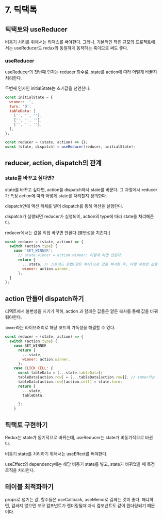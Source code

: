 # 7. 틱택톡

## 틱택토와 useReducer

비동기 처리를 위해서는 리덕스를 써야한다.
그러나, 기본적인 작은 규모의 프로젝트에서는 useReducer도 redux와 동일하게 동작하는 훅이므로 써도 좋다.

### useReducer

useReducer의 첫번째 인자는 reducer 함수로, state를 action에 따라 어떻게 바꿀지 처리한다.

두번째 인자인 initialState는 초기값을 선언한다.

```javascript
const initialState = {
  winner: '',
  turn: 'O',
  tableData: [
    ['', '', ''],
    ['', '', ''],
    ['', '', ''],
  ],
};

const reducer = (state, action) => {};
const [state, dispatch] = useReducer(reducer, initialState);
```

## reducer, action, dispatch의 관계

### state를 바꾸고 싶다면?

state를 바꾸고 싶다면, action을 dispatch해서 state를 바꾼다. 그 과정에서 reducer가 특정 action에 따라 어떻게 state를 처리할지 정의한다.

dispatch안에 액션 객체를 넣어 dispatch를 통해 액션을 실행한다.

dispatch가 실행되면 reducer가 실행되어, action의 type에 따라 state를 처리해준다.

reducer에서는 값을 직접 바꾸면 안된다.(불변성을 지킨다.)

```javascript
const reducer = (state, action) => {
  switch (action.type) {
    case 'SET_WINNER':
      // state.winner = action.winner; 이렇게 하면 안된다.
      return {
        ...state, // 스프레드 문법(얕은 복사)으로 값을 복사한 후, 바뀔 부분만 값을 추가하여 바꿈
        winner: action.winner,
      };
  }
};
```

## action 만들어 dispatch하기

리액트에서 불변성을 지키기 위해, action 과 함께온 값들은 얕은 복사를 통해 값을 바꿔줘야한다.

`immer`라는 라이브러리로 해당 코드의 가독성을 해결할 수 있다.

```javascript
const reducer = (state, action) => {
  switch (action.type) {
    case SET_WINNER
      return {
        ...state,
        winner: action.winner,
      };
    case CLICK_CELL: {
      const tableData = [...state.tableData];
      tableData[action.row] = [...tableData[action.row]]; // immer라는 라이브러리로 가독성 해결
      tableData[action.row][action.cell] = state.turn;
      return {
        ...state,
        tableData,

      };
    }
```

## 틱택토 구현하기

Redux는 state가 동기적으로 바뀌는데, useReducer는 state가 비동기적으로 바뀐다.

비동기 state를 처리하기 위해서는 useEffect를 써야한다.

useEffect의 dependency에는 해당 비동기 state를 넣고, state가 바뀌었을 때 특정 로직을 처리한다.

## 테이블 최적화하기

props로 넘기는 값, 함수들은 useCallback, useMemo로 감싸는 것이 좋다. 왜냐하면, 감싸지 않으면 부모 컴포넌트가 렌더링될때 자식 컴포넌트도 같이 렌더링되기 때문이다.
